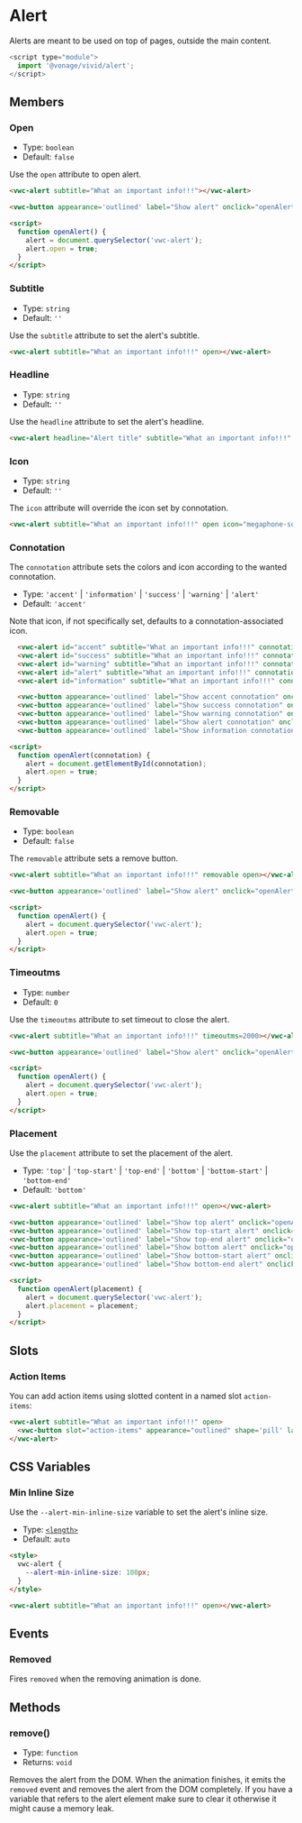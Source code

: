# Alert

Alerts are meant to be used on top of pages, outside the main content.

```js
<script type="module">
  import '@vonage/vivid/alert';
</script>
```

## Members

### Open

- Type: `boolean`
- Default: `false`

Use the `open` attribute to open alert.

```html preview
<vwc-alert subtitle="What an important info!!!"></vwc-alert>

<vwc-button appearance='outlined' label="Show alert" onclick="openAlert()"></vwc-button>

<script>
  function openAlert() {
    alert = document.querySelector('vwc-alert');
    alert.open = true;
  }
</script>
```

### Subtitle

- Type: `string`
- Default: `''`

Use the `subtitle` attribute to set the alert's subtitle.

```html preview
<vwc-alert subtitle="What an important info!!!" open></vwc-alert>
```

### Headline

- Type: `string`
- Default: `''`

Use the `headline` attribute to set the alert's headline.

```html preview
<vwc-alert headline="Alert title" subtitle="What an important info!!!" open></vwc-alert>
```


### Icon

- Type: `string`
- Default: `''`

The `icon` attribute will override the icon set by connotation.

```html preview
<vwc-alert subtitle="What an important info!!!" open icon="megaphone-solid"></vwc-alert>
```

### Connotation

The `connotation` attribute sets the colors and icon according to the wanted connotation.

- Type: `'accent'` | `'information'` | `'success'` | `'warning'` | `'alert'`
- Default: `'accent'`

Note that icon, if not specifically set, defaults to a connotation-associated icon.

```html preview
  <vwc-alert id="accent" subtitle="What an important info!!!" connotation="accent"></vwc-alert>
  <vwc-alert id="success" subtitle="What an important info!!!" connotation="success"></vwc-alert>
  <vwc-alert id="warning" subtitle="What an important info!!!" connotation="warning"></vwc-alert>
  <vwc-alert id="alert" subtitle="What an important info!!!" connotation="alert"></vwc-alert>
  <vwc-alert id="information" subtitle="What an important info!!!" connotation="information"></vwc-alert>

  <vwc-button appearance='outlined' label="Show accent connotation" onclick="openAlert('accent')"></vwc-button>
  <vwc-button appearance='outlined' label="Show success connotation" onclick="openAlert('success')"></vwc-button> 
  <vwc-button appearance='outlined' label="Show warning connotation" onclick="openAlert('warning')"></vwc-button> 
  <vwc-button appearance='outlined' label="Show alert connotation" onclick="openAlert('alert')"></vwc-button>
  <vwc-button appearance='outlined' label="Show information connotation" onclick="openAlert('information')"></vwc-button>

<script>
  function openAlert(connotation) {
    alert = document.getElementById(connotation);
    alert.open = true;
  }
</script>
```

### Removable

- Type: `boolean`
- Default: `false`

The `removable` attribute sets a remove button.

```html preview
<vwc-alert subtitle="What an important info!!!" removable open></vwc-alert>

<vwc-button appearance='outlined' label="Show alert" onclick="openAlert()"></vwc-button>

<script>
  function openAlert() {
    alert = document.querySelector('vwc-alert');
    alert.open = true;
  }
</script>
```

### Timeoutms

- Type: `number`
- Default: `0`

Use the `timeoutms` attribute to set timeout to close the alert.

```html preview
<vwc-alert subtitle="What an important info!!!" timeoutms=2000></vwc-alert>

<vwc-button appearance='outlined' label="Show alert" onclick="openAlert()"></vwc-button>

<script>
  function openAlert() {
    alert = document.querySelector('vwc-alert');
    alert.open = true;
  }
</script>
```

### Placement

Use the `placement` attribute to set the placement of the alert.

- Type: `'top'` | `'top-start'` | `'top-end'` | `'bottom'` | `'bottom-start'` | `'bottom-end'`
- Default: `'bottom'`

```html preview center
<vwc-alert subtitle="What an important info!!!" open></vwc-alert>

<vwc-button appearance='outlined' label="Show top alert" onclick="openAlert('top')"></vwc-button>
<vwc-button appearance='outlined' label="Show top-start alert" onclick="openAlert('top-start')"></vwc-button>
<vwc-button appearance='outlined' label="Show top-end alert" onclick="openAlert('top-end')"></vwc-button>
<vwc-button appearance='outlined' label="Show bottom alert" onclick="openAlert('bottom')"></vwc-button>
<vwc-button appearance='outlined' label="Show bottom-start alert" onclick="openAlert('bottom-start')"></vwc-button>
<vwc-button appearance='outlined' label="Show bottom-end alert" onclick="openAlert('bottom-end')"></vwc-button>

<script>
  function openAlert(placement) {
    alert = document.querySelector('vwc-alert');
    alert.placement = placement;
  }
</script>
```

## Slots

### Action Items

You can add action items using slotted content in a named slot `action-items`:

```html preview
<vwc-alert subtitle="What an important info!!!" open>
  <vwc-button slot="action-items" appearance="outlined" shape='pill' label="Action"></vwc-button>
</vwc-alert>
```

## CSS Variables

### Min Inline Size

Use the `--alert-min-inline-size` variable to set the alert's inline size.

- Type: [`<length>`](https://developer.mozilla.org/en-US/docs/Web/CSS/length)
- Default: `auto`

```html preview
<style>
  vwc-alert {
    --alert-min-inline-size: 100px;
  }
</style>

<vwc-alert subtitle="What an important info!!!" open></vwc-alert>
```

## Events

### Removed

Fires `removed` when the removing animation is done.

## Methods

### remove()

- Type: `function`
- Returns: `void`

Removes the alert from the DOM.  When the animation finishes, it emits the `removed` event and removes the alert from the DOM completely.  If you have a variable that refers to the alert element make sure to clear it otherwise it might cause a memory leak.
